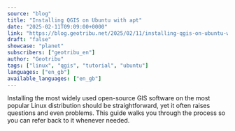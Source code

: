 ```yaml
---
source: "blog"
title: "Installing QGIS on Ubuntu with apt"
date: "2025-02-11T09:09:00+0000"
link: "https://blog.geotribu.net/2025/02/11/installing-qgis-on-ubuntu-with-apt/?utm_source=rss-feed&utm_medium=RSS&utm_campaign=feed-syndication"
draft: "false"
showcase: "planet"
subscribers: ["geotribu_en"]
author: "Geotribu"
tags: ["linux", "qgis", "tutorial", "ubuntu"]
languages: ["en_gb"]
available_languages: ["en_gb"]
---
```


Installing the most widely used open-source GIS software on the most popular Linux distribution should be straightforward, yet it often raises questions and even problems. This guide walks you through the process so you can refer back to it whenever needed.
